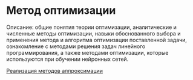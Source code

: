  Метод оптимизации
 ===============

 
Описание: общие понятия теории оптимизации, аналитические и численные методы оптимизации, навыки обоснованного выбора и применения метода и алгоритма оптимизации поставленной задачи, ознакомление с методами решения задач линейного программирования, а также методами оптимизации, которые используются при обучении нейронных сетей.

[Реализация методов аппроксимации](https://github.com/Ponomarenko-Alice/Optimization-methods-ITMO/tree/main/src/main/java/org/example/optimizationMethods)
